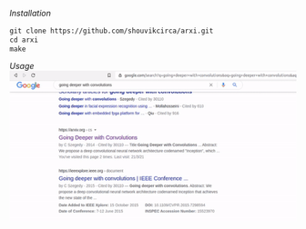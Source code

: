 *Installation*
```
git clone https://github.com/shouvikcirca/arxi.git
cd arxi
make
```


*Usage*
![demo](demo/arxi_demo.gif)
